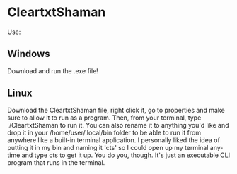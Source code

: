 # CleartxtShaman

Use:

Windows
-------
Download and run the .exe file!

Linux
-------
Download the CleartxtShaman file, right click it, go to properties and make sure to allow it to run as a program. Then, from your terminal, type ./CleartxtShaman to run it. You can also rename it to anything you'd like and drop it in your /home/user/.local/bin folder to be able to run it from anywhere like a built-in terminal application. I personally liked the idea of putting it in my bin and naming it 'cts' so I could open up my terminal any-time and type cts to get it up. You do you, though. It's just an executable CLI program that runs in the terminal.
